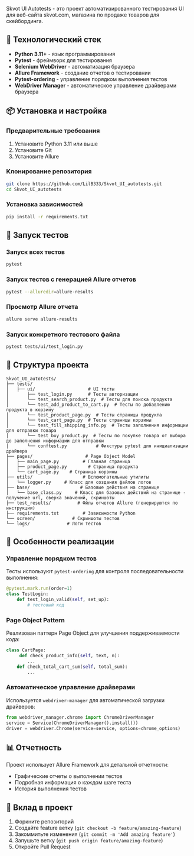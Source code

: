 Skvot UI Autotests - это проект автоматизированного тестирования UI для веб-сайта skvot.com, магазина по продаже товаров для скейбординга.

## 🚀 Технологический стек

- **Python 3.11+** - язык программирования
- **Pytest** - фреймворк для тестирования
- **Selenium WebDriver** - автоматизация браузера
- **Allure Framework** - создание отчетов о тестировании
- **Pytest-ordering** - управление порядком выполнения тестов
- **WebDriver Manager** - автоматическое управление драйверами браузера

## 📦 Установка и настройка

### Предварительные требования

1. Установите Python 3.11 или выше
2. Установите Git
3. Установите Allure

### Клонирование репозитория

```bash
git clone https://github.com/LilB333/Skvot_UI_autotests.git
cd Skvot_UI_autotests
```

### Установка зависимостей

```bash
pip install -r requirements.txt
```

## 🏃 Запуск тестов

### Запуск всех тестов

```bash
pytest
```

### Запуск тестов с генерацией Allure отчетов

```bash
pytest --alluredir=allure-results
```

### Просмотр Allure отчета

```bash
allure serve allure-results
```

### Запуск конкретного тестового файла

```bash
pytest tests/ui/test_login.py
```

## 📁 Структура проекта

```
Skvot_UI_autotests/
├── tests/
│   ├── ui/                    # UI тесты
│       ├── test_login.py      # Тесты авторизации
│       └── test_search_product.py  # Тесты для поиска продукта
│       └── test_add_product_to_cart.py  # Тесты по добавлению продукта в корзину
│       └── test_product_page.py  # Тесты страницы продукта
│       └── test_cart_page.py  # Тесты страницы корзины
│       └── test_fill_shipping_info.py  # Тесты заполнения информации для отправки товара
│       └── test_buy_product.py  # Тесты по покупке товара от выбора до заполнения информации для отправки
│       └── conftest.py           # Фикстуры pytest для инициализации драйвера
├── pages/                    # Page Object Model
│   ├── main_page.py         # Главная страница
│   ├── product_page.py        # Страница продукта
│   └── cart_page.py    # Страница корзины
├── utils/                   # Вспомогательные утилиты
│   └── logger.py     # Класс для создания файлов логов
├── base/                   # Базовые действия на странице
│   └── base_class.py     # Класс для базовых действий на странице - получение url, сверка значений, скриншоты
├── test_results/          # Фйлы отчетов Allure (генерируются по инструкции)
├── requirements.txt         # Зависимости Python
└── screen/              # Скриншоты тестов
└── logs/              # Логи тестов
```


## 🎯 Особенности реализации

### Управление порядком тестов

Тесты используют `pytest-ordering` для контроля последовательности выполнения:

```python
@pytest.mark.run(order=1)
class TestLogin:
    def test_login_valid(self, set_up):
        # тестовый код
```

### Page Object Pattern

Реализован паттерн Page Object для улучшения поддерживаемости кода:

```python
class CartPage:
     def check_product_info(self, text, n):
        ...
    def check_total_cart_sum(self, total_sum):
        ...
```

### Автоматическое управление драйверами

Используется `webdriver-manager` для автоматической загрузки драйверов:

```python
from webdriver_manager.chrome import ChromeDriverManager
service = Service(ChromeDriverManager().install())
driver = webdriver.Chrome(service=service, options=chrome_options)
```

## 📊 Отчетность

Проект использует Allure Framework для детальной отчетности:
- Графические отчеты о выполнении тестов
- Подробная информация о каждом шаге теста
- История выполнения тестов

## 🤝 Вклад в проект

1. Форкните репозиторий
2. Создайте feature ветку (`git checkout -b feature/amazing-feature`)
3. Закоммитьте изменения (`git commit -m 'Add amazing feature'`)
4. Запушьте ветку (`git push origin feature/amazing-feature`)
5. Откройте Pull Request

